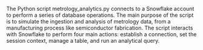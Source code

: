 The Python script metrology_analytics.py connects to a Snowflake account to perform a series of database operations.
The main purpose of the script is to simulate the ingestion and analysis of metrology data, from a manufacturing process like semiconductor fabrication.
The script interacts with Snowflake to perform four main actions: establish a connection, set the session context, manage a table, and run an analytical query.
